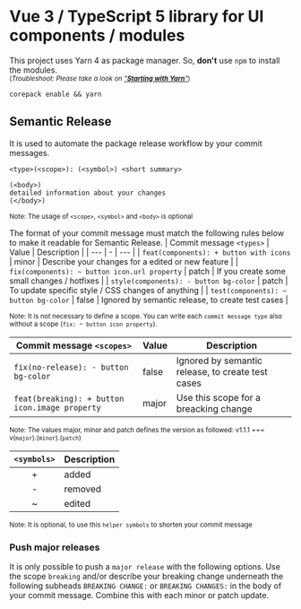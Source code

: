 # Vue 3 / TypeScript 5 library for UI components / modules

This project uses Yarn 4 as package manager. So, **don't** use `npm` to install the modules. \
<small>(_Troubleshoot: Please take a look on ["**Starting with Yarn**"](https://yarnpkg.com/getting-started)_)</small>

```shell
corepack enable && yarn
```

## Semantic Release
It is used to automate the package release workflow by your commit messages.
```text
<type>(<scope>): (<symbol>) <short summary>

(<body>)
detailed information about your changes
(</body>)
```
<small>Note: The usage of `<scope>`, `<symbol>` and `<body>` is optional</small>

The format of your commit message must match the following rules below to make it readable for Semantic Release.
| Commit message `<types>` | Value | Description |
| --- | - | --- |
| `feat(components): + button with icons` | minor | Describe your changes for a edited or new feature |
| `fix(components): ~ button icon.url property` | patch | If you create some small changes / hotfixes |
| `style(components): - button bg-color` | patch | To update specific style / CSS changes of anything |
| `test(components): ~ button bg-color` | false | Ignored by semantic release, to create test cases |

<small>Note: It is not necessary to define a scope. You can write each `commit message type` also without a scope (`fix: ~ button icon property`).</small>

| Commit message `<scopes>` | Value | Description |
| --- | - | --- |
| `fix(no-release): - button bg-color` | false | Ignored by semantic release, to create test cases |
| `feat(breaking): + button icon.image property` | major | Use this scope for a breacking change |

<small>Note: The values major, minor and patch defines the version as followed: v1.1.1 === v(`major`).(`minor`).(`patch`)</small>

| `<symbols>` | Description |
| :-----: | :----- |
| + | added |
| - | removed |
| ~ | edited |

<small>Note: It is optional, to use this `helper symbols` to shorten your commit message</small>

### Push major releases
It is only possible to push a `major release` with the following options. Use the scope `breaking` and/or describe your breaking change underneath the following subheads `BREAKING CHANGE:` or `BREAKING CHANGES:` in the body of your commit message. Combine this with each minor or patch update.
